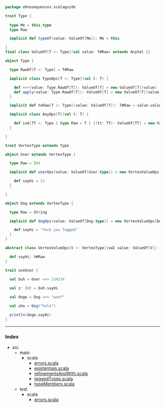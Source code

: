 
```scala
package ohnosequences.scalaguide

trait Type {
  
  type Me = this.type
  type Raw

  implicit def typeOf(value: ValueOf[Me]): Me = this

}
final class ValueOf[T <: Type](val value: T#Raw) extends AnyVal {}

object Type {

  type RawOf[T <: Type] = T#Raw

  implicit class TypeOps[T <: Type](val t: T) {

    def =>>(value: Type.RawOf[T]): ValueOf[T] = new ValueOf[T](value)
    def apply(value: Type.RawOf[T]): ValueOf[T] = new ValueOf[T](value)
  }

  implicit def toRaw[T <: Type](value: ValueOf[T]): T#Raw = value.value

  implicit class AnyOps[T](val t: T) {

    def isA[TT <: Type { type Raw = T } ](tt: TT): ValueOf[TT] = new ValueOf[TT](t)
  }

}

trait VertexType extends Type

object User extends VertexType { 

  type Raw = Int

  implicit def userOps(value: ValueOf[User.type]) = new VertexValueOps[User.type](value) {

    def sayHi = 23
  }

}

object Dog extends VertexType {

  type Raw = String

  implicit def dogOps(value: ValueOf[Dog.type]) = new VertexValueOps[Dog.type](value) {

    def sayHi = "fuck you Tagged"
  }
}

abstract class VertexValueOps[V <: VertexType](val value: ValueOf[V]) {

  def sayHi: V#Raw
}

trait useUser {
  
  val buh = User =>> 234234

  val z: Int = buh.sayHi

  val doge = Dog =>> "woof"

  val uho = Dog("hola")

  println(doge.sayHi)
}


```


------

### Index

+ src
  + main
    + scala
      + [errors.scala][main/scala/errors.scala]
      + [existentials.scala][main/scala/existentials.scala]
      + [refinementsAndWith.scala][main/scala/refinementsAndWith.scala]
      + [taggedTypes.scala][main/scala/taggedTypes.scala]
      + [typeMembers.scala][main/scala/typeMembers.scala]
  + test
    + scala
      + [errors.scala][test/scala/errors.scala]

[main/scala/errors.scala]: errors.scala.md
[main/scala/existentials.scala]: existentials.scala.md
[main/scala/refinementsAndWith.scala]: refinementsAndWith.scala.md
[main/scala/taggedTypes.scala]: taggedTypes.scala.md
[main/scala/typeMembers.scala]: typeMembers.scala.md
[test/scala/errors.scala]: ../../test/scala/errors.scala.md